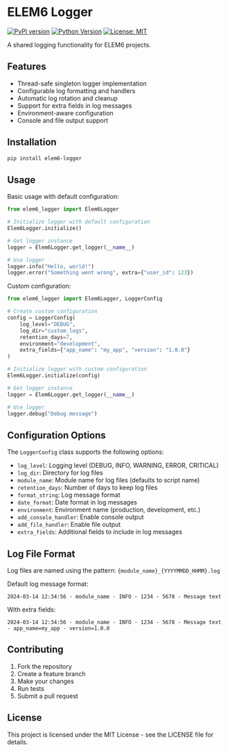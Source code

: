 # ELEM6 Logger

[![PyPI version](https://badge.fury.io/py/elem6-logger.svg)](https://badge.fury.io/py/elem6-logger)
[![Python Version](https://img.shields.io/pypi/pyversions/elem6-logger)](https://pypi.org/project/elem6-logger)
[![License: MIT](https://img.shields.io/badge/License-MIT-yellow.svg)](https://opensource.org/licenses/MIT)

A shared logging functionality for ELEM6 projects.

## Features

- Thread-safe singleton logger implementation
- Configurable log formatting and handlers
- Automatic log rotation and cleanup
- Support for extra fields in log messages
- Environment-aware configuration
- Console and file output support

## Installation

```bash
pip install elem6-logger
```

## Usage

Basic usage with default configuration:

```python
from elem6_logger import Elem6Logger

# Initialize logger with default configuration
Elem6Logger.initialize()

# Get logger instance
logger = Elem6Logger.get_logger(__name__)

# Use logger
logger.info("Hello, world!")
logger.error("Something went wrong", extra={"user_id": 123})
```

Custom configuration:

```python
from elem6_logger import Elem6Logger, LoggerConfig

# Create custom configuration
config = LoggerConfig(
    log_level="DEBUG",
    log_dir="custom_logs",
    retention_days=7,
    environment="development",
    extra_fields={"app_name": "my_app", "version": "1.0.0"}
)

# Initialize logger with custom configuration
Elem6Logger.initialize(config)

# Get logger instance
logger = Elem6Logger.get_logger(__name__)

# Use logger
logger.debug("Debug message")
```

## Configuration Options

The `LoggerConfig` class supports the following options:

- `log_level`: Logging level (DEBUG, INFO, WARNING, ERROR, CRITICAL)
- `log_dir`: Directory for log files
- `module_name`: Module name for log files (defaults to script name)
- `retention_days`: Number of days to keep log files
- `format_string`: Log message format
- `date_format`: Date format in log messages
- `environment`: Environment name (production, development, etc.)
- `add_console_handler`: Enable console output
- `add_file_handler`: Enable file output
- `extra_fields`: Additional fields to include in log messages

## Log File Format

Log files are named using the pattern: `{module_name}_{YYYYMMDD_HHMM}.log`

Default log message format:
```
2024-03-14 12:34:56 - module_name - INFO - 1234 - 5678 - Message text
```

With extra fields:
```
2024-03-14 12:34:56 - module_name - INFO - 1234 - 5678 - Message text - app_name=my_app - version=1.0.0
```

## Contributing

1. Fork the repository
2. Create a feature branch
3. Make your changes
4. Run tests
5. Submit a pull request

## License

This project is licensed under the MIT License - see the LICENSE file for details.
